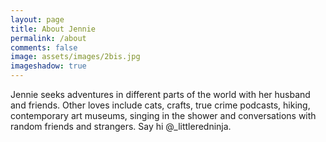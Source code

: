 ```yaml
---
layout: page
title: About Jennie
permalink: /about
comments: false
image: assets/images/2bis.jpg
imageshadow: true
---
```


Jennie seeks adventures in different parts of the world with her husband and friends. Other loves include cats, crafts, true crime podcasts, hiking, contemporary art museums, singing in the shower and conversations with random friends and strangers. Say hi @_littleredninja.
